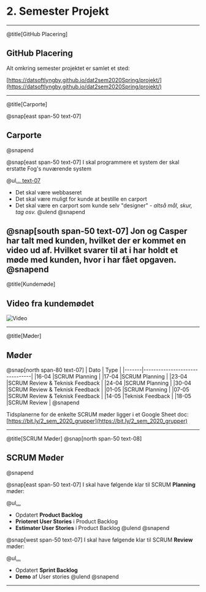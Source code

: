 ﻿# 2. Semester Projekt

---
@title[GitHub Placering]
## GitHub Placering

Alt omkring semester projektet er samlet et sted:

[https://datsoftlyngby.github.io/dat2sem2020Spring/projekt/](https://datsoftlyngby.github.io/dat2sem2020Spring/projekt/)

---
@title[Carporte]

@snap[east span-50 text-07]
## Carporte
@snapend

@snap[east span-50 text-07]
I skal programmere et system der skal erstatte Fog's nuværende system

@ul[... text-07](false)
- Det skal være webbaseret
- Det skal være muligt for kunde at bestille en carport
- Det skal være en carport som kunde selv "designer" - *altså mål, skur, tag osv.*
@ulend
@snapend

@snap[south span-50 text-07]
Jon og Casper har talt med kunden, hvilket der er kommet en video ud af. Hvilket svarer til at i har holdt et møde med kunden, hvor i har fået opgaven.
@snapend
---
@title[Kundemøde]
## Video fra kundemødet
![Video](https://www.youtube.com/embed/OMatlvol_ns)

---
@title[Møder]
## Møder
@snap[north span-80 text-07]
| Dato  | Type                           |
|-------|--------------------------------|
|16-04  |SCRUM Planning                  |
|17-04  |SCRUM Planning                  |
|23-04  |SCRUM Review & Teknisk Feedback |
|24-04  |SCRUM Planning                  |
|30-04  |SCRUM Review & Teknisk Feedback |
|01-05  |SCRUM Planning                  |
|07-05  |SCRUM Review & Teknisk Feedback |
|14-05  |Teknisk Feedback                |
|18-05  |SCRUM Review                    |
@snapend

Tidsplanerne for de enkelte SCRUM møder ligger i et Google Sheet doc: [https://bit.ly/2_sem_2020_grupper](https://bit.ly/2_sem_2020_grupper)

---
@title[SCRUM Møder]
@snap[north span-50 text-08]
## SCRUM Møder
@snapend

@snap[east span-50 text-07]
I skal have følgende klar til SCRUM **Planning** møder:

@ul[...](false)
- Opdatert **Product Backlog**
- **Prioteret User Stories** i Product Backlog
- **Estimater User Stories** i Product Backlog
@ulend
@snapend

@snap[west span-50 text-07]
I skal have følgende klar til SCRUM **Review** møder:

@ul[...](false)
- Opdatert **Sprint Backlog**
- **Demo** af User stories
@ulend
@snapend


---
